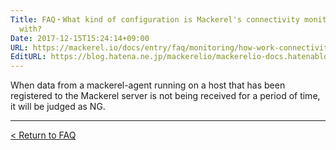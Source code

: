 ```yaml
---
Title: FAQ・What kind of configuration is Mackerel's connectivity monitoring working
  with?
Date: 2017-12-15T15:24:14+09:00
URL: https://mackerel.io/docs/entry/faq/monitoring/how-work-connectivity-monitoring
EditURL: https://blog.hatena.ne.jp/mackerelio/mackerelio-docs.hatenablog.mackerel.io/atom/entry/8599973812326829641
---
```


When data from a mackerel-agent running on a host that has been registered to the Mackerel server is not being received for a period of time, it will be judged as NG.

---

[< Return to FAQ](https://mackerel.io/docs/entry/faq)
